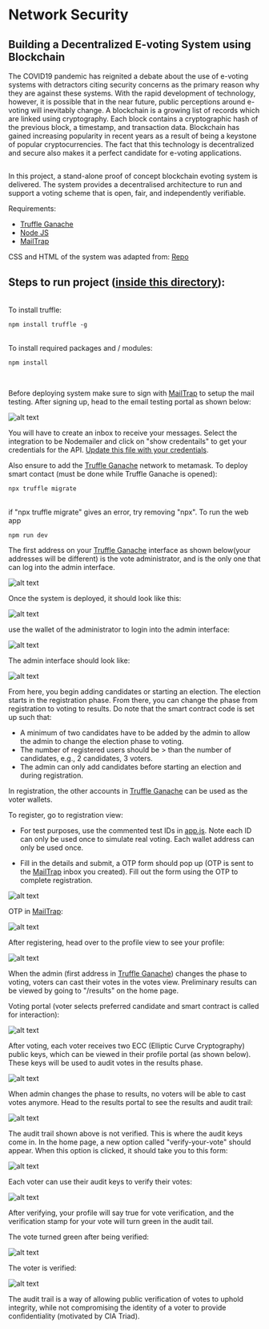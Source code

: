 # Network Security
## Building a Decentralized E-voting System using Blockchain

The COVID19 pandemic has reignited a debate about the use of e-voting systems
with detractors citing security concerns as the primary reason why they are against
these systems. With the rapid development of technology, however, it is possible
that in the near future, public perceptions around e-voting will inevitably change. A
blockchain is a growing list of records which are linked using cryptography. Each
block contains a cryptographic hash of the previous block, a timestamp, and
transaction data. Blockchain has gained increasing popularity in recent years as a
result of being a keystone of popular cryptocurrencies. The fact that this
technology is decentralized and secure also makes it a perfect candidate for e-voting
applications. 
## 
In this project, a stand-alone proof of concept blockchain evoting
system is delivered. The system provides a decentralised architecture to run and support
a voting scheme that is open, fair, and independently verifiable. 

Requirements:

- [Truffle Ganache](https://trufflesuite.com/ganache/)
- [Node JS](https://nodejs.org/en/download)
- [MailTrap](https://mailtrap.io/signin)

CSS and HTML of the system was adapted from: [Repo](https://github.com/dhruti-patel/BlockVote-Truffle)

## Steps to run project ([inside this directory](./Code/)):

<br>
To install truffle:

```
npm install truffle -g
```

<br>
To install required packages and / modules:

```
npm install
```
<br>

Before deploying system make sure to sign with [MailTrap](https://mailtrap.io/signin) to setup the mail testing. After signing up, head to the email testing portal as shown below:


![alt text](./Testing/readme/mailtrap.png)

You will have to create an inbox to receive your messages. Select the integration to be Nodemailer and click on "show credentails" to get your credentials for the API. [Update this file with your credentials](./Code/routes/registeration.js).


Also ensure to add the [Truffle Ganache](https://trufflesuite.com/ganache/) network to metamask.
To deploy smart contact (must be done while Truffle Ganache is opened):

```
npx truffle migrate 
```
<br>
if "npx truffle migrate" gives an error, try removing "npx".
To run the web app



 ```
 npm run dev
 ```

 The first address on your [Truffle Ganache](https://trufflesuite.com/ganache/) interface as shown below(your addresses will be different) is the vote administrator, and is the only one that can log into the admin interface.

 ![alt text](./Testing/readme/Screenshot%20(318).png)


 Once the system is deployed, it should look like this:

  ![alt text](./Testing/Usability/img/webApp.png)
 
 
 use the wallet of the administrator to login into the admin interface:

 ![alt text](./Testing/Usability/img/adminSignIn.png)

 The admin interface should look like:

  ![alt text](./Testing/Usability/img/adminOverView.png)

  From here, you begin adding candidates or starting an election. The election starts in the registration phase. From there, you can change the phase from registration to voting to results. Do note that the smart contract code is set up such that:

  - A minimum of two candidates have to be added by the admin to allow the admin to change the election phase to voting.
  - The number of registered users should be > than the number of candidates, e.g., 2 candidates, 3 voters.
  - The admin can only add candidates before starting an election and during registration.

  In registration, the other accounts in [Truffle Ganache](https://trufflesuite.com/ganache/) can be used as the voter wallets.

  To register, go to registration view:
  - For test purposes, use the commented test IDs in [app.js](./Code/src/js/app.js). Note each ID can only be used once to simulate real voting. Each wallet address can only be used once.

  - Fill in the details and submit, a OTP form should pop up (OTP is sent to the [MailTrap](https://mailtrap.io/signin) inbox you created). Fill out the form using the OTP to complete registration.

  
 ![alt text](./Testing/Usability/img/getOTP.png)

 OTP in [MailTrap](https://mailtrap.io/signin):


 ![alt text](./Testing/Usability/img/otp.png)



After registering, head over to the profile view to see your profile:

   ![alt text](./Testing/Usability/img/afterRegistration.png)


  When the admin (first address in [Truffle Ganache](https://trufflesuite.com/ganache/)) changes the phase to voting, voters can cast their votes in the votes view. Preliminary results can be viewed by going to "/results" on the home page.

Voting portal (voter selects preferred candidate and smart contract is called for interaction):

   ![alt text](./Testing/Usability/img/voteContract.png)

After voting, each voter receives two ECC (Elliptic Curve Cryptography) public keys, which can be viewed in their profile portal (as shown below). These keys will be used to audit votes in the results phase.

 ![alt text](./Testing/Usability/img/getAuditKeys.png)


When admin changes the phase to results, no voters will be able to cast votes anymore. Head to the results portal to see the results and audit trail:

 ![alt text](./Testing/Usability/img/voteTrail.png)

The audit trail shown above is not verified. This is where the audit keys come in. In the home page, a new option called "verify-your-vote" should appear. When this option is clicked, it should take you to this form:

  ![alt text](./Testing/Usability/img/auditForm.png)

Each voter can use their audit keys to verify their votes:

   ![alt text](./Testing/Usability/img/auditContract.png)

After verifying, your profile will say true for vote verification, and the verification stamp for your vote will turn green in the audit tail.

The vote turned green after being verified:

![alt text](./Testing/Usability/img/verificationDone.png)


The voter is verified:

![alt text](./Testing/Usability/img/voterVerified.png)


The audit trail is a way of allowing public verification of votes to uphold integrity, while not compromising the identity of a voter to provide confidentiality (motivated by CIA Triad).

